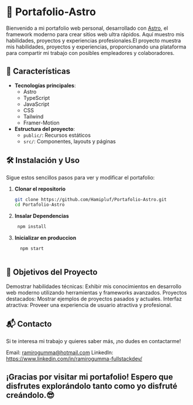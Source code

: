 # 🚀 Portafolio-Astro

Bienvenido a mi portafolio web personal, desarrollado con [Astro](https://astro.build/), el framework moderno para crear sitios web ultra rápidos. Aquí muestro mis habilidades, proyectos y experiencias profesionales.El proyecto muestra mis habilidades, proyectos y experiencias, proporcionando una plataforma para compartir mi trabajo con posibles empleadores y colaboradores.

## 🌟 Características

- **Tecnologías principales**: 
  - Astro
  - TypeScript
  - JavaScript
  - CSS
  - Tailwind
  - Framer-Motion
- **Estructura del proyecto**:
  - `public/`: Recursos estáticos
  - `src/`: Componentes, layouts y páginas

## 🛠️ Instalación y Uso

Sigue estos sencillos pasos para ver y modificar el portafolio:

1. **Clonar el repositorio**
   ```bash
   git clone https://github.com/Hamipluf/Portafolio-Astro.git
   cd Portafolio-Astro
2. **Insalar Dependencias**
   ```bash
    npm install
2. **Inicializar en produccion**
   ```bash
     npm start
     
 ## 🎯 Objetivos del Proyecto
Demostrar habilidades técnicas: Exhibir mis conocimientos en desarrollo web moderno utilizando herramientas y frameworks avanzados.
Proyectos destacados: Mostrar ejemplos de proyectos pasados y actuales.
Interfaz atractiva: Proveer una experiencia de usuario atractiva y profesional.

## 📬 Contacto
Si te interesa mi trabajo y quieres saber más, ¡no dudes en contactarme!

Email: ramirogumma@hotmail.com
LinkedIn: https://www.linkedin.com/in/ramirogumma-fullstackdev/

## ¡Gracias por visitar mi portafolio! Espero que disfrutes explorándolo tanto como yo disfruté creándolo.😎 ##
